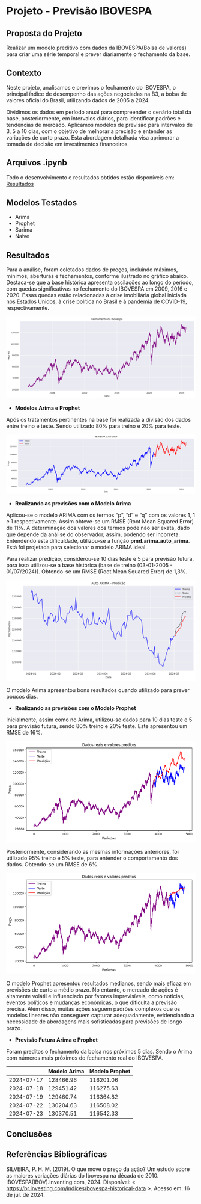 # **Projeto - Previsão IBOVESPA**

**Proposta do Projeto**
---
Realizar um modelo preditivo com dados da IBOVESPA(Bolsa de valores) para criar uma série temporal e prever diariamente o fechamento da base.

**Contexto**
---

Neste projeto, analisamos e previmos o fechamento do IBOVESPA, o principal índice de desempenho das ações negociadas na B3, a bolsa de valores oficial do Brasil, utilizando dados de 2005 a 2024.

Dividimos os dados em período anual para compreender o cenário total da base, posteriormente, em intervalos diários, para identificar padrões e tendências de mercado. Aplicamos modelos de previsão para intervalos de 3, 5 a 10 dias, com o objetivo de melhorar a precisão e entender as variações de curto prazo. Esta abordagem detalhada visa aprimorar a tomada de decisão em investimentos financeiros.

**Arquivos .ipynb**
---
Todo o desenvolvimento e resultados obtidos estão disponíveis em: [Resultados](https://github.com/Grupo-40/tech-challenge-2/tree/main/eda)


**Modelos Testados**
---

* Arima
* Prophet
* Sarima
* Naive
  
**Resultados**
---

Para a análise, foram coletados dados de preços, incluindo máximos, mínimos, aberturas e fechamentos, conforme ilustrado no gráfico abaixo. Destaca-se que a base histórica apresenta oscilações ao longo do período, com quedas significativas no fechamento do IBOVESPA em 2009, 2016 e 2020. Essas quedas estão relacionadas à crise imobiliária global iniciada nos Estados Unidos, à crise política no Brasil e à pandemia de COVID-19, respectivamente.

![](figure/fechamento_hist.png)

* **Modelos Arima e Prophet**

Após os tratamentos pertinentes na base foi realizada a divisão dos dados entre treino e teste. Sendo utilizado 80% para treino e 20% para teste. 

![](figure/fechamento_hist_treino_teste.png)


* **Realizando as previsões com o Modelo Arima**
  
Aplicou-se o modelo ARIMA com os termos “p”, “d” e “q” com os valores 1, 1 e 1 respectivamente. Assim obteve-se um RMSE (Root Mean Squared Error) de 11%. A determinação dos valores dos termos pode não ser exata, dado que depende da análise do observador, assim, podendo ser incorreta. Entendendo esta dificuldade, utilizou-se a função **pmd.arima.auto_arima**. Está foi projetada para selecionar o modelo ARIMA ideal. 

Para realizar predição, considerou-se 10 dias teste e 5 para previsão futura, para isso utilizou-se a base histórica (base de treino (03-01-2005 - 01/07/2024)). Obtendo-se um RMSE (Root Mean Squared Error) de 1,3%. 

![](figure/base_hist_completa_15_dias_arima.png)


O modelo Arima apresentou bons resultados quando utilizado para prever poucos dias.


* **Realizando as previsões com o Modelo Prophet**

Inicialmente, assim como no Arima, utilizou-se dados para 10 dias teste e 5 para previsão futura, sendo 80% treino e 20% teste. Este apresentou um RMSE de 16%. 

![](figure/base_hist_80_20_15_dias_prophet.png)


Posteriormente, considerando as mesmas informações anteriores, foi utilizado 95% treino e 5% teste, para entender o comportamento dos dados. Obtendo-se um RMSE de 6%. 

![](figure/base_hist_completa_15_dias_prophet.png)


O modelo Prophet apresentou resultados medianos, sendo mais eficaz em previsões de curto a médio prazo. No entanto, o mercado de ações é altamente volátil e influenciado por fatores imprevisíveis, como notícias, eventos políticos e mudanças econômicas, o que dificulta a previsão precisa. Além disso, muitas ações seguem padrões complexos que os modelos lineares não conseguem capturar adequadamente, evidenciando a necessidade de abordagens mais sofisticadas para previsões de longo prazo.

* **Previsão Futura Arima e Prophet**

Foram preditos o fechamento da bolsa nos próximos 5 dias. Sendo o Arima com números mais próximos do fechamento real do IBOVESPA.

|               | Modelo Arima      | Modelo Prophet    |
|---------------|-------------------|-------------------|                 
| 2024-07-17    | 128466.96         | 116201.06         | 
| 2024-07-18    | 129451.42         | 116275.63         | 
| 2024-07-19    | 129460.74         | 116364.82         | 
| 2024-07-22    | 130204.63         | 116508.02         | 
| 2024-07-23    | 130370.51         | 116542.33         | 

**Conclusões**
---


**Referências Bibliográficas**
---
SILVEIRA, P. H. M. (2019). O que move o preço da ação? Um estudo sobre as maiores variações diárias do Ibovespa na década de 2010.<br>
IBOVESPA(IBOV).Inventing.com, 2024. Disponível: < https://br.investing.com/indices/bovespa-historical-data >. Acesso em: 16 de jul. de 2024.

